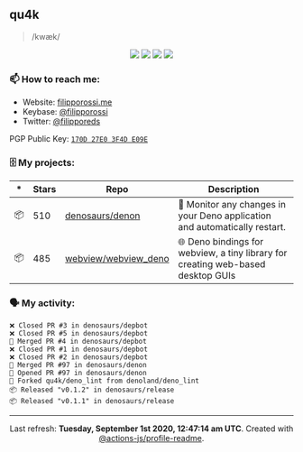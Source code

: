 ## qu4k

> /kwæk/

<p align="center">
  <img src="https://img.shields.io/badge/last%20major%20release-aug.%202000-important" />
  <img src="https://img.shields.io/badge/unminified%20size-6%20feet%206%20inches-informational" />
  <img src="https://img.shields.io/badge/vulnerabilities-high-critical" />
  <img src="https://img.shields.io/badge/code%20quality-A%20for%20effort-success" />
</p>

### 📫 How to reach me:

- Website: [filipporossi.me](https://filipporossi.me/)
- Keybase: [@filipporossi](https://keybase.io/filipporossi)
- Twitter: [@filipporeds](https://keybase.io/filipporeds)

PGP Public Key: [`170D 27E0 3F4D E09E`](https://keybase.io/filipporossi/pgp_keys.asc)

### 🗄 My projects:

|*|Stars|Repo|Description|
|---|---|---|---|
| 📦 | 510 | [denosaurs/denon](https://github.com/denosaurs/denon) | 👀 Monitor any changes in your Deno application and automatically restart. |
| 📦 | 485 | [webview/webview_deno](https://github.com/webview/webview_deno) | 🌐 Deno bindings for webview, a tiny library for creating web-based desktop GUIs |

### 🗣 My activity:

```
❌ Closed PR #3 in denosaurs/depbot
❌ Closed PR #5 in denosaurs/depbot
🎉 Merged PR #4 in denosaurs/depbot
❌ Closed PR #1 in denosaurs/depbot
❌ Closed PR #2 in denosaurs/depbot
🎉 Merged PR #97 in denosaurs/denon
💪 Opened PR #97 in denosaurs/denon
🍴 Forked qu4k/deno_lint from denoland/deno_lint
📦 Released "v0.1.2" in denosaurs/release
📦 Released "v0.1.1" in denosaurs/release
```

---

<p align="center">Last refresh: <b>Tuesday, September 1st 2020, 12:47:14 am UTC</b>. Created with <a href=https://github.com/marketplace/actions/profile-readme>@actions-js/profile-readme</a>.</p>
